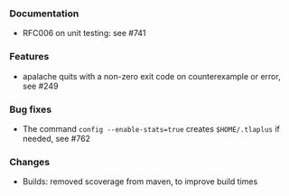 <!-- NOTE:
     Release notes for unreleased changes go here, following this format:

        ### Features

         * Change description, see #123

        ### Bug fixes

         * Some bug fix, see #124

     DO NOT LEAVE A BLANK LINE BELOW THIS PREAMBLE -->
### Documentation

 * RFC006 on unit testing: see #741

### Features

 * apalache quits with a non-zero exit code on counterexample or error, see #249

### Bug fixes

 * The command `config --enable-stats=true` creates `$HOME/.tlaplus` if needed, see #762

### Changes

 * Builds: removed scoverage from maven, to improve build times